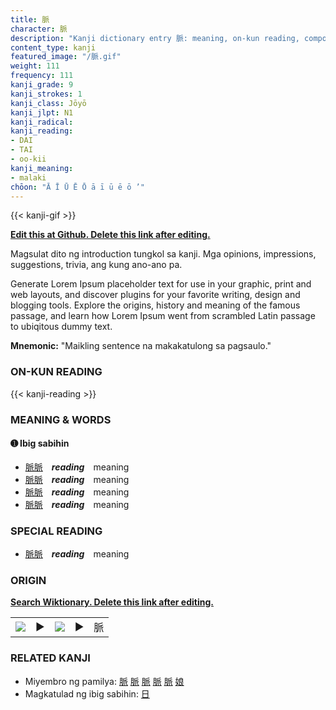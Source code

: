 ```yaml
---
title: 脈
character: 脈
description: "Kanji dictionary entry 脈: meaning, on-kun reading, compounds, origin, related kanji"
content_type: kanji
featured_image: "/脈.gif"
weight: 111
frequency: 111
kanji_grade: 9
kanji_strokes: 1
kanji_class: Jōyō
kanji_jlpt: N1
kanji_radical: 
kanji_reading: 
- DAI
- TAI
- oo-kii
kanji_meaning:
- malaki
chōon: "Ā Ī Ū Ē Ō ā ī ū ē ō ’"
---
```

[//]: # (Don't edit the line below. Kanji animated GIF code is automatically generated.)
{{< kanji-gif >}}

[//]: # (Edit below this line.)

**[Edit this at Github. Delete this link after editing.](https://github.com/tim0g/tim/tree/main/content/kanji/脈/index.md)**

Magsulat dito ng introduction tungkol sa kanji. Mga opinions, impressions, suggestions, trivia, ang kung ano-ano pa.

Generate Lorem Ipsum placeholder text for use in your graphic, print and web layouts, and discover plugins for your favorite writing, design and blogging tools. Explore the origins, history and meaning of the famous passage, and learn how Lorem Ipsum went from scrambled Latin passage to ubiqitous dummy text.
 
**Mnemonic:** "Maikling sentence na makakatulong sa pagsaulo."

### ON-KUN READING

[//]: # (Don't edit the line below. ON-KUN READING code is automatically generated.)
{{< kanji-reading >}}

### MEANING & WORDS

#### ➊ **Ibig sabihin**
  - [脈](../脈)[脈](../脈)　***reading***　meaning
  - [脈](../脈)[脈](../脈)　***reading***　meaning
  - [脈](../脈)[脈](../脈)　***reading***　meaning
  - [脈](../脈)[脈](../脈)　***reading***　meaning

### SPECIAL READING
  - [脈](../脈)[脈](../脈)　***reading***　meaning

### ORIGIN

**[Search Wiktionary. Delete this link after editing.](https://wiktionary.org/wiki/脈)**
<table class="kanji-table"><tr><td>
<img src="60px-脈-bronze.svg.png">
</td><td>▶</td><td>
<img src="60px-脈-oracle.svg.png">
</td><td>▶</td>
<td class="kanji-origin">脈</td>
</tr></table>

### RELATED KANJI
- Miyembro ng pamilya: [脈](../脈) [脈](../脈) [脈](../脈) [脈](../脈) [脈](../脈) [娘](../娘)
- Magkatulad ng ibig sabihin: [日](../日)
